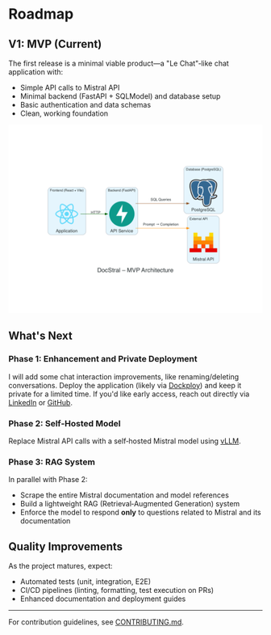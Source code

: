 # Roadmap

## V1: MVP (Current)

The first release is a minimal viable product—a "Le Chat"‑like chat application with:

- Simple API calls to Mistral API
- Minimal backend (FastAPI + SQLModel) and database setup
- Basic authentication and data schemas
- Clean, working foundation

![mvp_architecture.png](docs/mvp_architecture.png)

## What's Next

### Phase 1: Enhancement and Private Deployment

I will add some chat interaction improvements, like renaming/deleting conversations. 
Deploy the application (likely via [Dockploy](https://dockploy.com)) and keep it private for a limited time. If you'd like early access, reach out directly via [LinkedIn](https://www.linkedin.com/in/tanguy-pauvret) or [GitHub](https://github.com/Bima42).

### Phase 2: Self‑Hosted Model

Replace Mistral API calls with a self‑hosted Mistral model using [vLLM](https://github.com/vllm-project/vllm).

### Phase 3: RAG System

In parallel with Phase 2:

- Scrape the entire Mistral documentation and model references
- Build a lightweight RAG (Retrieval‑Augmented Generation) system
- Enforce the model to respond **only** to questions related to Mistral and its documentation


## Quality Improvements

As the project matures, expect:

- Automated tests (unit, integration, E2E)
- CI/CD pipelines (linting, formatting, test execution on PRs)
- Enhanced documentation and deployment guides

---

For contribution guidelines, see [CONTRIBUTING.md](./CONTRIBUTING.md).